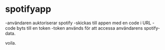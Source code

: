# spotifyapp

-användaren auktoriserar spotify
-skickas till appen med en code i URL
-code byts till en token
-token används för att accessa användarens spotify-data. 

voila.